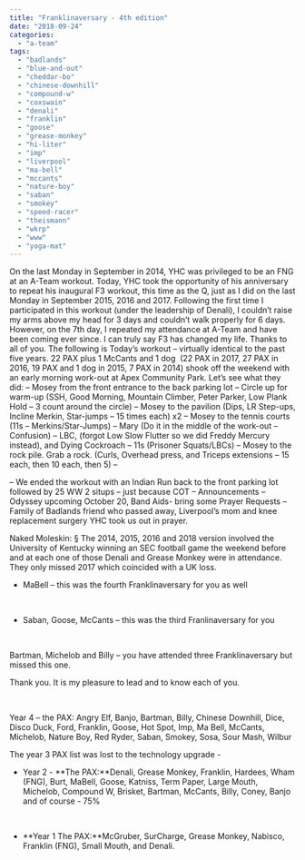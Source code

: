 ```yaml
---
title: "Franklinaversary - 4th edition"
date: "2018-09-24"
categories: 
  - "a-team"
tags: 
  - "badlands"
  - "blue-and-out"
  - "cheddar-bo"
  - "chinese-downhill"
  - "compound-w"
  - "coxswain"
  - "denali"
  - "franklin"
  - "goose"
  - "grease-monkey"
  - "hi-liter"
  - "imp"
  - "liverpool"
  - "ma-bell"
  - "mccants"
  - "nature-boy"
  - "saban"
  - "smokey"
  - "speed-racer"
  - "theismann"
  - "wkrp"
  - "www"
  - "yoga-mat"
---
```


On the last Monday in September in 2014, YHC was privileged to be an FNG at an A-Team workout. Today, YHC took the opportunity of his anniversary to repeat his inaugural F3 workout, this time as the Q, just as I did on the last Monday in September 2015, 2016 and 2017. Following the first time I participated in this workout (under the leadership of Denali), I couldn’t raise my arms above my head for 3 days and couldn’t walk properly for 6 days. However, on the 7th day, I repeated my attendance at A-Team and have been coming ever since. I can truly say F3 has changed my life. Thanks to all of you. The following is Today’s workout – virtually identical to the past five years. 22 PAX plus 1 McCants and 1 dog  (22 PAX in 2017, 27 PAX in 2016, 19 PAX and 1 dog in 2015, 7 PAX in 2014) shook off the weekend with an early morning work-out at Apex Community Park. Let’s see what they did: – Mosey from the front entrance to the back parking lot – Circle up for warm-up (SSH, Good Morning, Mountain Climber, Peter Parker, Low Plank Hold – 3 count around the circle) – Mosey to the pavilion (Dips, LR Step-ups, Incline Merkin, Star-jumps – 15 times each) x2 – Mosey to the tennis courts (11s – Merkins/Star-Jumps) – Mary (Do it in the middle of the work-out – Confusion) – LBC, (forgot Low Slow Flutter so we did Freddy Mercury instead), and Dying Cockroach – 11s (Prisoner Squats/LBCs) – Mosey to the rock pile. Grab a rock. (Curls, Overhead press, and Triceps extensions – 15 each, then 10 each, then 5) –

– We ended the workout with an Indian Run back to the front parking lot followed by 25 WW 2 situps – just because COT – Announcements – Odyssey upcoming October 20, Band Aids- bring some Prayer Requests – Family of Badlands friend who passed away, Liverpool’s mom and knee replacement surgery YHC took us out in prayer.

Naked Moleskin: § The 2014, 2015, 2016 and 2018 version involved the University of Kentucky winning an SEC football game the weekend before and at each one of those Denali and Grease Monkey were in attendance.  They only missed 2017 which coincided with a UK loss.

- MaBell – this was the fourth Franklinaversary for you as well

 

- Saban, Goose, McCants – this was the third Franlinaversary for you

 

Bartman, Michelob and Billy – you have attended three Franklinaversary but missed this one.

Thank you. It is my pleasure to lead and to know each of you.

 

Year 4 – the PAX: Angry Elf, Banjo, Bartman, Billy, Chinese Downhill, Dice, Disco Duck, Ford, Franklin, Goose, Hot Spot, Imp, Ma Bell, McCants, Michelob, Nature Boy, Red Ryder, Saban, Smokey, Sosa, Sour Mash, Wilbur

The year 3 PAX list was lost to the technology upgrade -

- Year 2 - **The PAX:**Denali, Grease Monkey, Franklin, Hardees, Wham (FNG), Burt, MaBell, Goose, Katniss, Term Paper, Large Mouth, Michelob, Compound W, Brisket, Bartman, McCants, Billy, Coney, Banjo and of course - 75%

 

- **Year 1 The PAX:**McGruber, SurCharge, Grease Monkey, Nabisco, Franklin (FNG), Small Mouth, and Denali.
